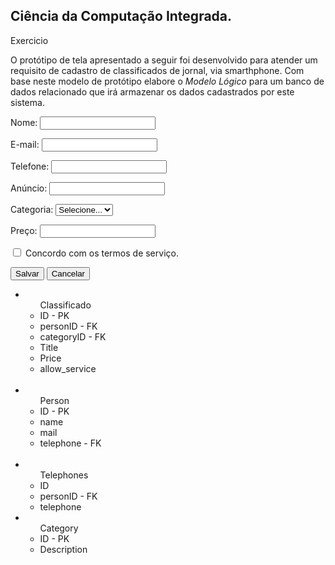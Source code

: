 ## Ciência da Computação Integrada.

Exercicio

O protótipo de tela apresentado a seguir foi desenvolvido para atender um requisito de cadastro de classificados de jornal, via smarthphone. 
Com base neste modelo de protótipo elabore o _Modelo Lógico_ para um banco de dados relacionado que irá armazenar os dados cadastrados por este sistema. 

<div>
Nome: <input type="text">

E-mail: <input type="email">

Telefone: <input type ="text">

Anúncio: <input type ="text">

Categoria: 
<select> 
    <option>Selecione...</option>
</select>

Preço: <input type ="text">

<input type="checkbox"> Concordo com os termos de serviço.

<button> Salvar </button>
<button> Cancelar </button>
</div>

<ul>
<li>
    <ul> 
        Classificado
        <li> ID - PK </li>
        <li> personID - FK </li>
        <li> categoryID - FK </li>
        <li> Title </li>
        <li>Price </li>
        <li> allow_service</li>
    </ul>
</li>

<br/>

<li>
    <ul>
        Person
        <li> ID - PK  </li>
        <li> name  </li>
        <li> mail  </li>
        <li> telephone - FK </li>
    </ul>
</li>

<br/>

<li>
    <ul>
        Telephones
        <li> ID </li>
        <li> personID - FK </li>
        <li> telephone </li>
    </ul>
</li>

<li>
    <ul>
        Category
        <li> ID - PK</li>
        <li> Description </li>
    </ul>
</li>

</ul>